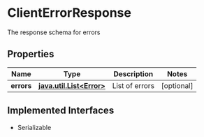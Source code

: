 

# ClientErrorResponse

The response schema for errors

## Properties

Name | Type | Description | Notes
------------ | ------------- | ------------- | -------------
**errors** | [**java.util.List&lt;Error&gt;**](Error.md) | List of errors |  [optional]


## Implemented Interfaces

* Serializable


